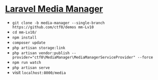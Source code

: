 # [Laravel Media Manager](https://github.com/ctf0/Laravel-Media-Manager)

- `git clone -b media-manager --single-branch https://github.com/ctf0/demos mm-Lv10`
- `cd mm-Lv10/`
- `npm install`
- `composer update`
- `php artisan storage:link`
- `php artisan vendor:publish --provider="ctf0\MediaManager\MediaManagerServiceProvider" --force`
- `npm run watch`
- `php artisan serve`
- visit `localhost:8000/media`
